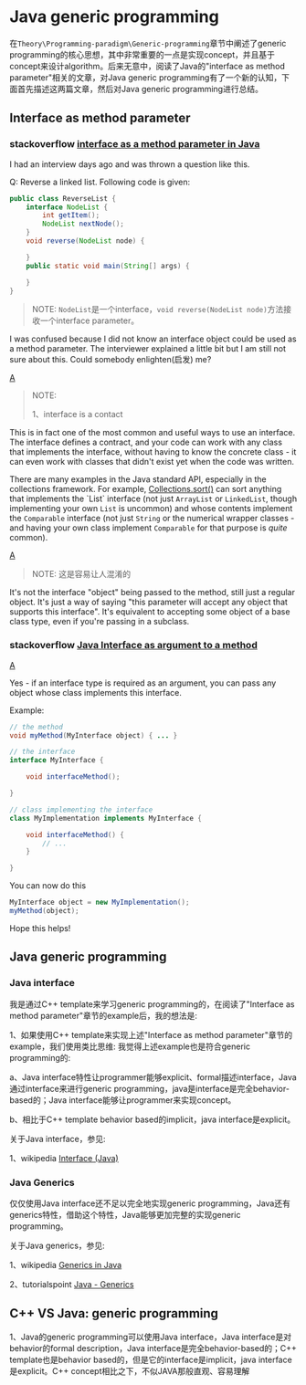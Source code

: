 # Java generic programming

在`Theory\Programming-paradigm\Generic-programming`章节中阐述了generic programming的核心思想，其中非常重要的一点是实现concept，并且基于concept来设计algorithm。后来无意中，阅读了Java的"interface as method parameter"相关的文章，对Java generic programming有了一个新的认知，下面首先描述这两篇文章，然后对Java generic programming进行总结。



## Interface as method parameter

### stackoverflow [interface as a method parameter in Java](https://stackoverflow.com/questions/2575429/interface-as-a-method-parameter-in-java)

I had an interview days ago and was thrown a question like this.

Q: Reverse a linked list. Following code is given:

```java
public class ReverseList { 
    interface NodeList {
        int getItem();
        NodeList nextNode();
    }
    void reverse(NodeList node) {

    }
    public static void main(String[] args) {

    }
}
```

> NOTE: `NodeList`是一个interface，`void reverse(NodeList node)`方法接收一个interface parameter。

I was confused because I did not know an interface object could be used as a method parameter. The interviewer explained a little bit but I am still not sure about this. Could somebody enlighten(启发) me?

[A](https://stackoverflow.com/a/2575454)

> NOTE: 
>
> 1、interface is a contact

This is in fact one of the most common and useful ways to use an interface. The interface defines a contract, and your code can work with any class that implements the interface, without having to know the concrete class - it can even work with classes that didn't exist yet when the code was written.

There are many examples in the Java standard API, especially in the collections framework. For example, [Collections.sort()](http://java.sun.com/javase/6/docs/api/java/util/Collections.html#sort(java.util.List)) can sort anything that implements the `List` interface (not just `ArrayList` or `LinkedList`, though implementing your own `List` is uncommon) and whose contents implement the `Comparable` interface (not just `String` or the numerical wrapper classes - and having your own class implement `Comparable` for that purpose is *quite* common).

[A](https://stackoverflow.com/a/2575450)

> NOTE: 这是容易让人混淆的

It's not the interface "object" being passed to the method, still just a regular object. It's just a way of saying "this parameter will accept any object that supports this interface". It's equivalent to accepting some object of a base class type, even if you're passing in a subclass.

### stackoverflow [Java Interface as argument to a method](https://stackoverflow.com/questions/40207720/java-interface-as-argument-to-a-method)



[A](https://stackoverflow.com/a/40207776)

Yes - if an interface type is required as an argument, you can pass any object whose class implements this interface.

Example:

```java
// the method
void myMethod(MyInterface object) { ... }

// the interface
interface MyInterface {

    void interfaceMethod();

}

// class implementing the interface
class MyImplementation implements MyInterface {

    void interfaceMethod() {
        // ...
    }

}
```

You can now do this

```java
MyInterface object = new MyImplementation();
myMethod(object);
```

Hope this helps!



## Java generic programming 

### Java interface

我是通过C++ template来学习generic programming的，在阅读了"Interface as method parameter"章节的example后，我的想法是: 

1、如果使用C++ template来实现上述"Interface as method parameter"章节的example，我们使用类比思维: 我觉得上述example也是符合generic programming的: 

a、Java interface特性让programmer能够explicit、formal描述interface，Java通过interface来进行generic programming，java是interface是完全behavior-based的；Java interface能够让programmer来实现concept。

b、相比于C++ template behavior based的implicit，java interface是explicit。

关于Java interface，参见:

1、wikipedia [Interface (Java)](https://en.wikipedia.org/wiki/Interface_(Java))

### Java Generics

仅仅使用Java interface还不足以完全地实现generic programming，Java还有generics特性，借助这个特性，Java能够更加完整的实现generic programming。

关于Java generics，参见:

1、wikipedia [Generics in Java](https://en.wikipedia.org/wiki/Generics_in_Java)

2、tutorialspoint [Java - Generics](https://www.tutorialspoint.com/java/java_generics.htm)



## C++ VS Java: generic programming

1、Java的generic programming可以使用Java interface，Java interface是对behavior的formal description，Java interface是完全behavior-based的；C++ template也是behavior based的，但是它的interface是implicit，java interface是explicit。C++ concept相比之下，不似JAVA那般直观、容易理解